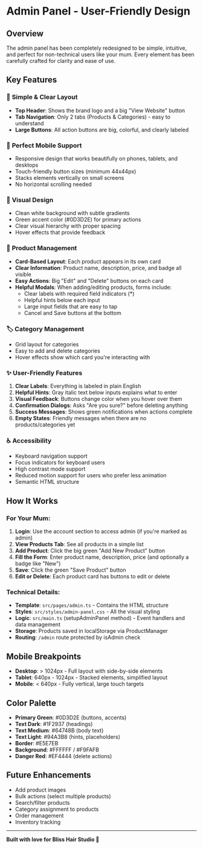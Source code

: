 # Admin Panel - User-Friendly Design

## Overview
The admin panel has been completely redesigned to be simple, intuitive, and perfect for non-technical users like your mum. Every element has been carefully crafted for clarity and ease of use.

## Key Features

### 🎯 **Simple & Clear Layout**
- **Top Header**: Shows the brand logo and a big "View Website" button
- **Tab Navigation**: Only 2 tabs (Products & Categories) - easy to understand
- **Large Buttons**: All action buttons are big, colorful, and clearly labeled

### 📱 **Perfect Mobile Support**
- Responsive design that works beautifully on phones, tablets, and desktops
- Touch-friendly button sizes (minimum 44x44px)
- Stacks elements vertically on small screens
- No horizontal scrolling needed

### 🎨 **Visual Design**
- Clean white background with subtle gradients
- Green accent color (#0D3D2E) for primary actions
- Clear visual hierarchy with proper spacing
- Hover effects that provide feedback

### 📝 **Product Management**
- **Card-Based Layout**: Each product appears in its own card
- **Clear Information**: Product name, description, price, and badge all visible
- **Easy Actions**: Big "Edit" and "Delete" buttons on each card
- **Helpful Modals**: When adding/editing products, forms include:
  - Clear labels with required field indicators (*)
  - Helpful hints below each input
  - Large input fields that are easy to tap
  - Cancel and Save buttons at the bottom

### 🏷️ **Category Management**
- Grid layout for categories
- Easy to add and delete categories
- Hover effects show which card you're interacting with

### ✨ **User-Friendly Features**
1. **Clear Labels**: Everything is labeled in plain English
2. **Helpful Hints**: Gray italic text below inputs explains what to enter
3. **Visual Feedback**: Buttons change color when you hover over them
4. **Confirmation Dialogs**: Asks "Are you sure?" before deleting anything
5. **Success Messages**: Shows green notifications when actions complete
6. **Empty States**: Friendly messages when there are no products/categories yet

### ♿ **Accessibility**
- Keyboard navigation support
- Focus indicators for keyboard users
- High contrast mode support
- Reduced motion support for users who prefer less animation
- Semantic HTML structure

## How It Works

### For Your Mum:
1. **Login**: Use the account section to access admin (if you're marked as admin)
2. **View Products Tab**: See all products in a simple list
3. **Add Product**: Click the big green "Add New Product" button
4. **Fill the Form**: Enter product name, description, price (and optionally a badge like "New")
5. **Save**: Click the green "Save Product" button
6. **Edit or Delete**: Each product card has buttons to edit or delete

### Technical Details:
- **Template**: `src/pages/admin.ts` - Contains the HTML structure
- **Styles**: `src/styles/admin-panel.css` - All the visual styling
- **Logic**: `src/main.ts` (setupAdminPanel method) - Event handlers and data management
- **Storage**: Products saved in localStorage via ProductManager
- **Routing**: `/admin` route protected by isAdmin check

## Mobile Breakpoints
- **Desktop**: > 1024px - Full layout with side-by-side elements
- **Tablet**: 640px - 1024px - Stacked elements, simplified layout
- **Mobile**: < 640px - Fully vertical, large touch targets

## Color Palette
- **Primary Green**: #0D3D2E (buttons, accents)
- **Text Dark**: #1F2937 (headings)
- **Text Medium**: #64748B (body text)
- **Text Light**: #94A3B8 (hints, placeholders)
- **Border**: #E5E7EB
- **Background**: #FFFFFF / #F9FAFB
- **Danger Red**: #EF4444 (delete actions)

## Future Enhancements
- Add product images
- Bulk actions (select multiple products)
- Search/filter products
- Category assignment to products
- Order management
- Inventory tracking

---

**Built with love for Bliss Hair Studio 💝**
